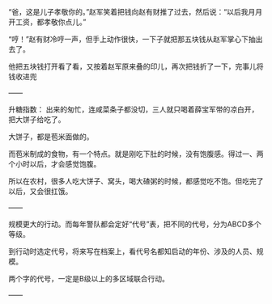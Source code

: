 “爸，这是儿子孝敬你的。”赵军笑着把钱向赵有财推了过去，然后说：“以后我月月开工资，都孝敬你点儿。”

“哼！”赵有财冷哼一声，但手上动作很快，一下子就把那五块钱从赵军掌心下抽出去了。

他把五块钱打开看了看，又按着赵军原来叠的印儿，再次把钱折了一下，完事儿将钱收进兜

——

升糖指数：
出来的匆忙，连咸菜条子都没切，三人就只喝着薛宝军带的凉白开，把大饼子给吃了。

大饼子，都是苞米面做的。

而苞米制成的食物，有一个特点。就是刚吃下肚的时候，没有饱腹感。得过一、两个小时以后，才会感觉饱腹。

所以在农村，很多人吃大饼子、窝头，喝大碴粥的时候，都感觉吃不饱。但吃完了以后，又会很扛饿。

——

规模更大的行动。而每年警队都会定好“代号”表，把不同的代号，分为ABCD多个等级。

到行动时选定代号，将来写在档案上，看代号名都知启动的年份、涉及的人员、规模。

两个字的代号，一定是B级以上的多区域联合行动。

——

